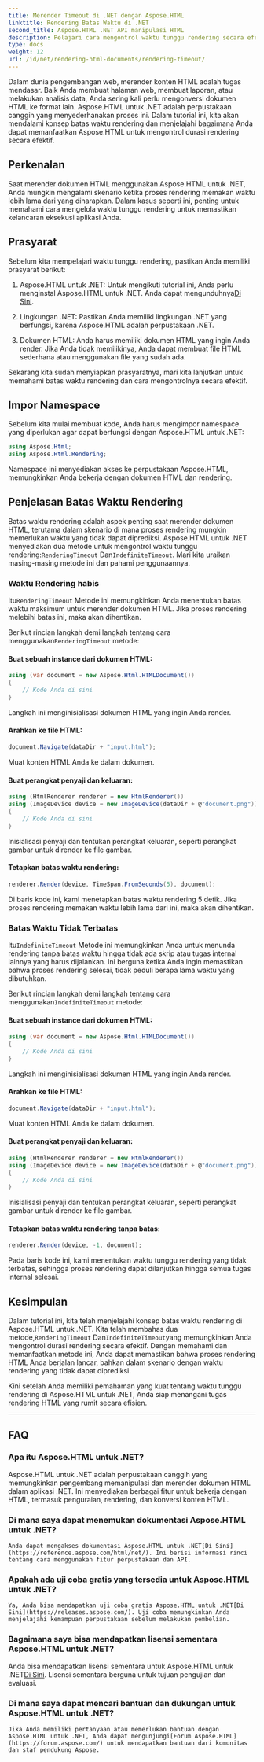 ```yaml
---
title: Merender Timeout di .NET dengan Aspose.HTML
linktitle: Rendering Batas Waktu di .NET
second_title: Aspose.HTML .NET API manipulasi HTML
description: Pelajari cara mengontrol waktu tunggu rendering secara efektif di Aspose.HTML untuk .NET. Jelajahi opsi rendering dan pastikan rendering dokumen HTML lancar.
type: docs
weight: 12
url: /id/net/rendering-html-documents/rendering-timeout/
---
```


Dalam dunia pengembangan web, merender konten HTML adalah tugas mendasar. Baik Anda membuat halaman web, membuat laporan, atau melakukan analisis data, Anda sering kali perlu mengonversi dokumen HTML ke format lain. Aspose.HTML untuk .NET adalah perpustakaan canggih yang menyederhanakan proses ini. Dalam tutorial ini, kita akan mendalami konsep batas waktu rendering dan menjelajahi bagaimana Anda dapat memanfaatkan Aspose.HTML untuk mengontrol durasi rendering secara efektif.

## Perkenalan

Saat merender dokumen HTML menggunakan Aspose.HTML untuk .NET, Anda mungkin mengalami skenario ketika proses rendering memakan waktu lebih lama dari yang diharapkan. Dalam kasus seperti ini, penting untuk memahami cara mengelola waktu tunggu rendering untuk memastikan kelancaran eksekusi aplikasi Anda.

## Prasyarat

Sebelum kita mempelajari waktu tunggu rendering, pastikan Anda memiliki prasyarat berikut:

1.  Aspose.HTML untuk .NET: Untuk mengikuti tutorial ini, Anda perlu menginstal Aspose.HTML untuk .NET. Anda dapat mengunduhnya[Di Sini](https://releases.aspose.com/html/net/).

2. Lingkungan .NET: Pastikan Anda memiliki lingkungan .NET yang berfungsi, karena Aspose.HTML adalah perpustakaan .NET.

3. Dokumen HTML: Anda harus memiliki dokumen HTML yang ingin Anda render. Jika Anda tidak memilikinya, Anda dapat membuat file HTML sederhana atau menggunakan file yang sudah ada.

Sekarang kita sudah menyiapkan prasyaratnya, mari kita lanjutkan untuk memahami batas waktu rendering dan cara mengontrolnya secara efektif.

## Impor Namespace

Sebelum kita mulai membuat kode, Anda harus mengimpor namespace yang diperlukan agar dapat berfungsi dengan Aspose.HTML untuk .NET:

```csharp
using Aspose.Html;
using Aspose.Html.Rendering;
```

Namespace ini menyediakan akses ke perpustakaan Aspose.HTML, memungkinkan Anda bekerja dengan dokumen HTML dan rendering.

## Penjelasan Batas Waktu Rendering

 Batas waktu rendering adalah aspek penting saat merender dokumen HTML, terutama dalam skenario di mana proses rendering mungkin memerlukan waktu yang tidak dapat diprediksi. Aspose.HTML untuk .NET menyediakan dua metode untuk mengontrol waktu tunggu rendering:`RenderingTimeout` Dan`IndefiniteTimeout`. Mari kita uraikan masing-masing metode ini dan pahami penggunaannya.

### Waktu Rendering habis

 Itu`RenderingTimeout` Metode ini memungkinkan Anda menentukan batas waktu maksimum untuk merender dokumen HTML. Jika proses rendering melebihi batas ini, maka akan dihentikan.

 Berikut rincian langkah demi langkah tentang cara menggunakan`RenderingTimeout` metode:

#### Buat sebuah instance dari dokumen HTML:

   ```csharp
   using (var document = new Aspose.Html.HTMLDocument())
   {
       // Kode Anda di sini
   }
   ```

   Langkah ini menginisialisasi dokumen HTML yang ingin Anda render.

#### Arahkan ke file HTML:

   ```csharp
   document.Navigate(dataDir + "input.html");
   ```

   Muat konten HTML Anda ke dalam dokumen.

#### Buat perangkat penyaji dan keluaran:

   ```csharp
   using (HtmlRenderer renderer = new HtmlRenderer())
   using (ImageDevice device = new ImageDevice(dataDir + @"document.png"))
   {
       // Kode Anda di sini
   }
   ```

   Inisialisasi penyaji dan tentukan perangkat keluaran, seperti perangkat gambar untuk dirender ke file gambar.

#### Tetapkan batas waktu rendering:

   ```csharp
   renderer.Render(device, TimeSpan.FromSeconds(5), document);
   ```

   Di baris kode ini, kami menetapkan batas waktu rendering 5 detik. Jika proses rendering memakan waktu lebih lama dari ini, maka akan dihentikan.

### Batas Waktu Tidak Terbatas

 Itu`IndefiniteTimeout` Metode ini memungkinkan Anda untuk menunda rendering tanpa batas waktu hingga tidak ada skrip atau tugas internal lainnya yang harus dijalankan. Ini berguna ketika Anda ingin memastikan bahwa proses rendering selesai, tidak peduli berapa lama waktu yang dibutuhkan.

 Berikut rincian langkah demi langkah tentang cara menggunakan`IndefiniteTimeout` metode:

#### Buat sebuah instance dari dokumen HTML:

   ```csharp
   using (var document = new Aspose.Html.HTMLDocument())
   {
       // Kode Anda di sini
   }
   ```

   Langkah ini menginisialisasi dokumen HTML yang ingin Anda render.

#### Arahkan ke file HTML:

   ```csharp
   document.Navigate(dataDir + "input.html");
   ```

   Muat konten HTML Anda ke dalam dokumen.

#### Buat perangkat penyaji dan keluaran:

   ```csharp
   using (HtmlRenderer renderer = new HtmlRenderer())
   using (ImageDevice device = new ImageDevice(dataDir + @"document.png"))
   {
       // Kode Anda di sini
   }
   ```

   Inisialisasi penyaji dan tentukan perangkat keluaran, seperti perangkat gambar untuk dirender ke file gambar.

#### Tetapkan batas waktu rendering tanpa batas:

   ```csharp
   renderer.Render(device, -1, document);
   ```

   Pada baris kode ini, kami menentukan waktu tunggu rendering yang tidak terbatas, sehingga proses rendering dapat dilanjutkan hingga semua tugas internal selesai.

## Kesimpulan

 Dalam tutorial ini, kita telah menjelajahi konsep batas waktu rendering di Aspose.HTML untuk .NET. Kita telah membahas dua metode,`RenderingTimeout` Dan`IndefiniteTimeout`yang memungkinkan Anda mengontrol durasi rendering secara efektif. Dengan memahami dan memanfaatkan metode ini, Anda dapat memastikan bahwa proses rendering HTML Anda berjalan lancar, bahkan dalam skenario dengan waktu rendering yang tidak dapat diprediksi.

Kini setelah Anda memiliki pemahaman yang kuat tentang waktu tunggu rendering di Aspose.HTML untuk .NET, Anda siap menangani tugas rendering HTML yang rumit secara efisien.

---

## FAQ

### Apa itu Aspose.HTML untuk .NET?
   Aspose.HTML untuk .NET adalah perpustakaan canggih yang memungkinkan pengembang memanipulasi dan merender dokumen HTML dalam aplikasi .NET. Ini menyediakan berbagai fitur untuk bekerja dengan HTML, termasuk penguraian, rendering, dan konversi konten HTML.

### Di mana saya dapat menemukan dokumentasi Aspose.HTML untuk .NET?
    Anda dapat mengakses dokumentasi Aspose.HTML untuk .NET[Di Sini](https://reference.aspose.com/html/net/). Ini berisi informasi rinci tentang cara menggunakan fitur perpustakaan dan API.

### Apakah ada uji coba gratis yang tersedia untuk Aspose.HTML untuk .NET?
    Ya, Anda bisa mendapatkan uji coba gratis Aspose.HTML untuk .NET[Di Sini](https://releases.aspose.com/). Uji coba memungkinkan Anda menjelajahi kemampuan perpustakaan sebelum melakukan pembelian.

### Bagaimana saya bisa mendapatkan lisensi sementara Aspose.HTML untuk .NET?
   Anda bisa mendapatkan lisensi sementara untuk Aspose.HTML untuk .NET[Di Sini](https://purchase.aspose.com/temporary-license/). Lisensi sementara berguna untuk tujuan pengujian dan evaluasi.

### Di mana saya dapat mencari bantuan dan dukungan untuk Aspose.HTML untuk .NET?
    Jika Anda memiliki pertanyaan atau memerlukan bantuan dengan Aspose.HTML untuk .NET, Anda dapat mengunjungi[Forum Aspose.HTML](https://forum.aspose.com/) untuk mendapatkan bantuan dari komunitas dan staf pendukung Aspose.



